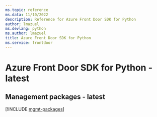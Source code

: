 ```yaml
---
ms.topic: reference
ms.data: 11/10/2022
description: Reference for Azure Front Door SDK for Python
author: lmazuel
ms.devlang: python
ms.author: lmazuel
title: Azure Front Door SDK for Python
ms.service: frontdoor
---
```

# Azure Front Door SDK for Python - latest

## Management packages - latest
[!INCLUDE [mgmt-packages](front-door-mgmt-index.md)]